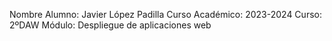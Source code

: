 Nombre Alumno: Javier López Padilla Curso Académico: 2023-2024
Curso: 2ºDAW
Módulo: Despliegue de aplicaciones web
